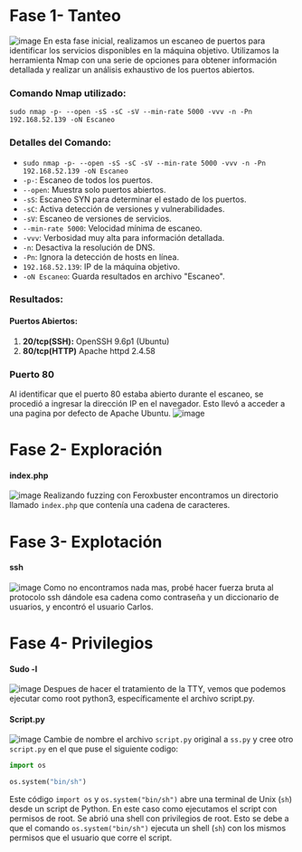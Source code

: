 # Fase 1- Tanteo

![image](https://github.com/haw441kings/DockerLabsWriteUps/assets/136659799/334f82bb-4707-4a58-843a-5612c3a172dc)
En esta fase inicial, realizamos un escaneo de puertos para identificar los servicios disponibles en la máquina objetivo. Utilizamos la herramienta Nmap con una serie de opciones para obtener información detallada y realizar un análisis exhaustivo de los puertos abiertos.
### Comando Nmap utilizado:

`sudo nmap -p- --open -sS -sC -sV --min-rate 5000 -vvv -n -Pn 192.168.52.139 -oN Escaneo`

### Detalles del Comando:

- `sudo nmap -p- --open -sS -sC -sV --min-rate 5000 -vvv -n -Pn 192.168.52.139 -oN Escaneo`
- `-p-`: Escaneo de todos los puertos.
- `--open`: Muestra solo puertos abiertos.
- `-sS`: Escaneo SYN para determinar el estado de los puertos.
- `-sC`: Activa detección de versiones y vulnerabilidades.
- `-sV`: Escaneo de versiones de servicios.
- `--min-rate 5000`: Velocidad mínima de escaneo.
- `-vvv`: Verbosidad muy alta para información detallada.
- `-n`: Desactiva la resolución de DNS.
- `-Pn`: Ignora la detección de hosts en línea.
- `192.168.52.139`: IP de la máquina objetivo.
- `-oN Escaneo`: Guarda resultados en archivo "Escaneo".

### Resultados:

#### Puertos Abiertos:

1. **20/tcp(SSH):** OpenSSH 9.6p1 (Ubuntu)
2. **80/tcp(HTTP)** Apache httpd 2.4.58

### Puerto 80
Al identificar que el puerto 80 estaba abierto durante el escaneo, se procedió a ingresar la dirección IP en el navegador. Esto llevó a acceder a una pagina por defecto de Apache Ubuntu.
![image](https://github.com/haw441kings/DockerLabsWriteUps/assets/136659799/f8cd2d4a-bf18-46b7-a671-e5be4aacca45)

# Fase 2- Exploración

#### index.php
![image](https://github.com/haw441kings/DockerLabsWriteUps/assets/136659799/6856b803-f752-43b2-8b2c-5104e10e4c2c)
Realizando fuzzing con Feroxbuster encontramos un directorio llamado `index.php` que contenía una cadena de caracteres.

# Fase 3- Explotación

#### ssh
![image](https://github.com/haw441kings/DockerLabsWriteUps/assets/136659799/0f102627-5ad1-44eb-9da0-488b87dde5dc)
Como no encontramos nada mas, probé hacer fuerza bruta al protocolo ssh dándole esa cadena como contraseña y un diccionario de usuarios, y encontró el usuario Carlos.

# Fase 4- Privilegios

#### Sudo -l
![image](https://github.com/haw441kings/DockerLabsWriteUps/assets/136659799/64ac61a9-c9d2-46f8-a5e6-118550071085)
Despues de hacer el tratamiento de la TTY, vemos que podemos ejecutar como root python3, específicamente el archivo script.py.

#### Script.py
![image](https://github.com/haw441kings/DockerLabsWriteUps/assets/136659799/8218592e-7b43-4a4a-ad38-efa2f445839f)
Cambie de nombre el archivo `script.py` original a `ss.py` y cree otro `script.py` en el que puse el siguiente codigo:
```python
import os

os.system("bin/sh")
```
Este código `import os` y `os.system("bin/sh")` abre una terminal de Unix (`sh`) desde un script de Python. En este caso como ejecutamos el script con permisos de root. Se abrió una shell con privilegios de root. Esto se debe a que el comando `os.system("bin/sh")` ejecuta un shell (`sh`) con los mismos permisos que el usuario que corre el script.
